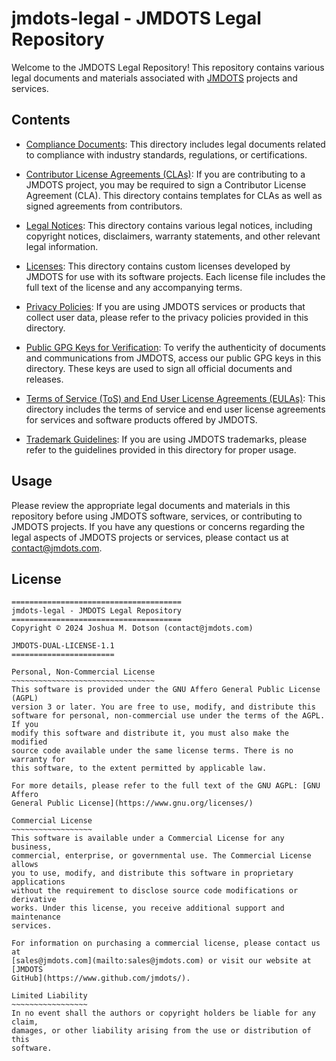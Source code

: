 # jmdots-legal - JMDOTS Legal Repository

Welcome to the JMDOTS Legal Repository! This repository contains various legal
documents and materials associated with [JMDOTS](https://www.github.com/jmdots/)
projects and services.

## Contents

- [Compliance Documents](compliance_documents): This directory includes legal
  documents related to compliance with industry standards, regulations, or
  certifications.

- [Contributor License Agreements (CLAs)](contributor_license_agreements): If
  you are contributing to a JMDOTS project, you may be required to sign a
  Contributor License Agreement (CLA). This directory contains templates for
  CLAs as well as signed agreements from contributors.

- [Legal Notices](legal_notices): This directory contains various legal
  notices, including copyright notices, disclaimers, warranty statements, and
  other relevant legal information.

- [Licenses](licenses): This directory contains custom licenses developed by
  JMDOTS for use with its software projects. Each license file includes the
  full text of the license and any accompanying terms.

- [Privacy Policies](privacy_policies): If you are using JMDOTS services or
  products that collect user data, please refer to the privacy policies
  provided in this directory.

- [Public GPG Keys for Verification](public_gpg_keys_for_verification): To
  verify the authenticity of documents and communications from JMDOTS, access
  our public GPG keys in this directory. These keys are used to sign all
  official documents and releases.

- [Terms of Service (ToS) and End User License Agreements (EULAs)](terms_of_service):
  This directory includes the terms of service and end user license agreements
  for services and software products offered by JMDOTS.

- [Trademark Guidelines](trademark_guidelines): If you are using JMDOTS
  trademarks, please refer to the guidelines provided in this directory for
  proper usage.

## Usage

Please review the appropriate legal documents and materials in this repository
before using JMDOTS software, services, or contributing to JMDOTS projects. If
you have any questions or concerns regarding the legal aspects of JMDOTS
projects or services, please contact us at contact@jmdots.com.

## License

```
======================================
jmdots-legal - JMDOTS Legal Repository
======================================
Copyright © 2024 Joshua M. Dotson (contact@jmdots.com)

JMDOTS-DUAL-LICENSE-1.1
=======================

Personal, Non-Commercial License
~~~~~~~~~~~~~~~~~~~~~~~~~~~~~~~~
This software is provided under the GNU Affero General Public License (AGPL)
version 3 or later. You are free to use, modify, and distribute this
software for personal, non-commercial use under the terms of the AGPL. If you
modify this software and distribute it, you must also make the modified
source code available under the same license terms. There is no warranty for
this software, to the extent permitted by applicable law.

For more details, please refer to the full text of the GNU AGPL: [GNU Affero
General Public License](https://www.gnu.org/licenses/)

Commercial License
~~~~~~~~~~~~~~~~~~
This software is available under a Commercial License for any business,
commercial, enterprise, or governmental use. The Commercial License allows
you to use, modify, and distribute this software in proprietary applications
without the requirement to disclose source code modifications or derivative
works. Under this license, you receive additional support and maintenance
services.

For information on purchasing a commercial license, please contact us at
[sales@jmdots.com](mailto:sales@jmdots.com) or visit our website at [JMDOTS
GitHub](https://www.github.com/jmdots/).

Limited Liability
~~~~~~~~~~~~~~~~~
In no event shall the authors or copyright holders be liable for any claim,
damages, or other liability arising from the use or distribution of this
software.
```
